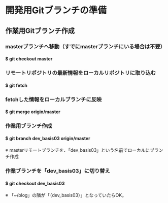 # 開発用Gitブランチの準備

## 作業用Gitブランチ作成

### masterブランチへ移動（すでにmasterブランチにいる場合は不要）
#### $ git checkout master

### リモートリポジトリの最新情報をローカルリポジトリに取り込む
#### $ git fetch

### fetchした情報をローカルブランチに反映
#### $ git merge origin/master

### 作業用ブランチ作成
#### $ git branch dev_basis03 origin/master
※ masterリモートブランチを、「dev_basis03」という名前でローカルにブランチ作成

### 作業ブランチを「dev_basis03」に切り替え
#### $ git checkout dev_basis03
※ 「~/blog」の隣が「（dev_basis03）」となっていたらOK。